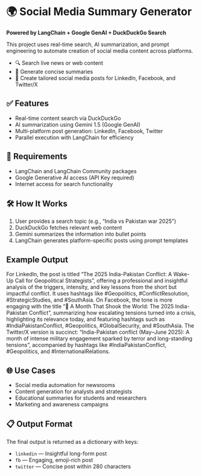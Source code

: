<!DOCTYPE html>
<html lang="en">
<head>
</head>
<body>

  <h1>🌍 Social Media Summary Generator</h1>
  <p><strong>Powered by LangChain + Google GenAI + DuckDuckGo Search</strong></p>

  <div class="section">
    <p>This project uses real-time search, AI summarization, and prompt engineering to automate creation of social media content across platforms.</p>
    <ul>
      <li>🔍 Search live news or web content</li>
      <li>📄 Generate concise summaries</li>
      <li>📢 Create tailored social media posts for LinkedIn, Facebook, and Twitter/X</li>
    </ul>
  </div>

  <div class="section">
    <h2>✅ Features</h2>
    <ul>
      <li>Real-time content search via DuckDuckGo</li>
      <li>AI summarization using Gemini 1.5 (Google GenAI)</li>
      <li>Multi-platform post generation: LinkedIn, Facebook, Twitter</li>
      <li>Parallel execution with LangChain for efficiency</li>
    </ul>
  </div>

  <div class="section">
    <h2>🔑 Requirements</h2>
    <ul>
      <li>LangChain and LangChain Community packages</li>
      <li>Google Generative AI access (API Key required)</li>
      <li>Internet access for search functionality</li>
    </ul>
  </div>

  <div class="section">
    <h2>🛠️ How It Works</h2>
    <ol>
      <li>User provides a search topic (e.g., “India vs Pakistan war 2025”)</li>
      <li>DuckDuckGo fetches relevant web content</li>
      <li>Gemini summarizes the information into bullet points</li>
      <li>LangChain generates platform-specific posts using prompt templates</li>
    </ol>
  </div>

  <div class="section">
    <h2>Example Output</h1>
<p>
  For LinkedIn, the post is titled “The 2025 India-Pakistan Conflict: A Wake-Up Call for Geopolitical Strategists”, offering a professional and insightful analysis of the triggers, intensity, and key lessons from the short but impactful conflict. It uses hashtags like #Geopolitics, #ConflictResolution, #StrategicStudies, and #SouthAsia.
On Facebook, the tone is more engaging with the title “🤯 A Month That Shook the World: The 2025 India-Pakistan Conflict”, summarizing how escalating tensions turned into a crisis, highlighting its relevance today, and featuring hashtags such as #IndiaPakistanConflict, #Geopolitics, #GlobalSecurity, and #SouthAsia.
The Twitter/X version is succinct: “India-Pakistan conflict (May–June 2025): A month of intense military engagement sparked by terror and long-standing tensions”, accompanied by hashtags like #IndiaPakistanConflict, #Geopolitics, and #InternationalRelations.


</p>
  </div>

  <div class="section">
    <h2>🌐 Use Cases</h2>
    <ul>
      <li>Social media automation for newsrooms</li>
      <li>Content generation for analysts and strategists</li>
      <li>Educational summaries for students and researchers</li>
      <li>Marketing and awareness campaigns</li>
    </ul>
  </div>

  <div class="section">
    <h2>📋 Output Format</h2>
    <p>The final output is returned as a dictionary with keys:</p>
    <ul>
      <li><code>linkedin</code> — Insightful long-form post</li>
      <li><code>fb</code> — Engaging, emoji-rich post</li>
      <li><code>twitter</code> — Concise post within 280 characters</li>
    </ul>
  </div>

</body>
</html>

